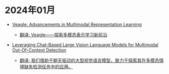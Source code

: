 # 2024年01月

- [Veagle: Advancements in Multimodal Representation Learning](2024年01月18日/Veagle_Advancements_in_Multimodal_Representation_Learning.md)

    - [翻译: Veagle——探索多模态表示学习新前沿](2024年01月18日/Veagle_Advancements_in_Multimodal_Representation_Learning.md)

- [Leveraging Chat-Based Large Vision Language Models for Multimodal Out-Of-Context Detection](2024年01月22日/Leveraging_Chat-Based_Large_Vision_Language_Models_for_Multimodal_Out-Of-Context_Detection.md)

    - [翻译: 我们借助于聊天驱动的大型视觉语言模型，致力于探索其在多模态情境缺失检测任务中的应用。](2024年01月22日/Leveraging_Chat-Based_Large_Vision_Language_Models_for_Multimodal_Out-Of-Context_Detection.md)